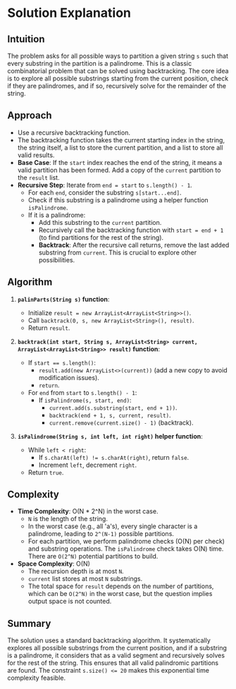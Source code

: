 # Solution Explanation

## Intuition
The problem asks for all possible ways to partition a given string `s` such that every substring in the partition is a palindrome. This is a classic combinatorial problem that can be solved using backtracking. The core idea is to explore all possible substrings starting from the current position, check if they are palindromes, and if so, recursively solve for the remainder of the string.

## Approach
- Use a recursive backtracking function.
- The backtracking function takes the current starting index in the string, the string itself, a list to store the current partition, and a list to store all valid results.
- **Base Case**: If the `start` index reaches the end of the string, it means a valid partition has been formed. Add a copy of the `current` partition to the `result` list.
- **Recursive Step**: Iterate from `end = start` to `s.length() - 1`.
    - For each `end`, consider the substring `s[start...end]`.
    - Check if this substring is a palindrome using a helper function `isPalindrome`.
    - If it is a palindrome:
        - Add this substring to the `current` partition.
        - Recursively call the backtracking function with `start = end + 1` (to find partitions for the rest of the string).
        - **Backtrack**: After the recursive call returns, remove the last added substring from `current`. This is crucial to explore other possibilities.

## Algorithm
1.  **`palinParts(String s)` function**:
    *   Initialize `result = new ArrayList<ArrayList<String>>()`.
    *   Call `backtrack(0, s, new ArrayList<String>(), result)`.
    *   Return `result`.

2.  **`backtrack(int start, String s, ArrayList<String> current, ArrayList<ArrayList<String>> result)` function**:
    *   If `start == s.length()`:
        *   `result.add(new ArrayList<>(current))` (add a new copy to avoid modification issues).
        *   `return`.
    *   For `end` from `start` to `s.length() - 1`:
        *   If `isPalindrome(s, start, end)`:
            *   `current.add(s.substring(start, end + 1))`.
            *   `backtrack(end + 1, s, current, result)`.
            *   `current.remove(current.size() - 1)` (backtrack).

3.  **`isPalindrome(String s, int left, int right)` helper function**:
    *   While `left < right`:
        *   If `s.charAt(left) != s.charAt(right)`, return `false`.
        *   Increment `left`, decrement `right`.
    *   Return `true`.

## Complexity
-   **Time Complexity**: O(N * 2^N) in the worst case.
    *   `N` is the length of the string.
    *   In the worst case (e.g., all 'a's), every single character is a palindrome, leading to `2^(N-1)` possible partitions.
    *   For each partition, we perform palindrome checks (O(N) per check) and substring operations. The `isPalindrome` check takes O(N) time. There are `O(2^N)` potential partitions to build.
-   **Space Complexity**: O(N)
    *   The recursion depth is at most `N`.
    *   `current` list stores at most `N` substrings.
    *   The total space for `result` depends on the number of partitions, which can be `O(2^N)` in the worst case, but the question implies output space is not counted.

## Summary
The solution uses a standard backtracking algorithm. It systematically explores all possible substrings from the current position, and if a substring is a palindrome, it considers that as a valid segment and recursively solves for the rest of the string. This ensures that all valid palindromic partitions are found. The constraint `s.size() <= 20` makes this exponential time complexity feasible.
